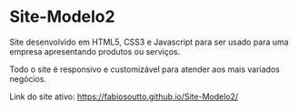 # Site-Modelo2

Site desenvolvido em HTML5, CSS3 e Javascript para ser usado para uma empresa apresentando produtos ou serviços.

Todo o site é responsivo e customizável para atender aos mais variados negócios.

Link do site ativo: https://fabiosoutto.github.io/Site-Modelo2/
